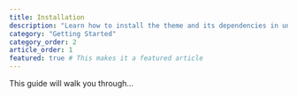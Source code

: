 ```yaml
---
title: Installation
description: "Learn how to install the theme and its dependencies in under 5 minutes."
category: "Getting Started"
category_order: 2
article_order: 1
featured: true # This makes it a featured article
---
```

This guide will walk you through...